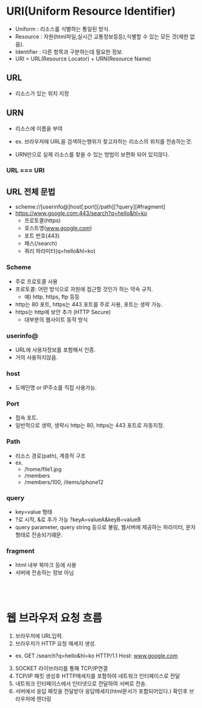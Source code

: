 # URI(Uniform Resource Identifier)

- Uniform : 리소스를 식별하는 통일된 방식.
- Resource : 자원(html파일,실시간 교통정보등등),식별할 수 있는 모든 것(제한 없음).
- Identifier : 다른 항목과 구분하는데 필요한 정보.
- URI = URL(Resource Locator) + URN(Resource Name)

## URL

- 리소스가 있는 위치 지정

## URN

- 리소스에 이름을 부여

- ex. 브라우저에 URL을 검색하는행위가 찾고자하는 리소스의 위치를 전송하는것.

- URN만으로 실제 리소스를 찾을 수 있는 방법이 보편화 되어 있지않다.

### URL === URI

## URL 전체 문법

- scheme://[userinfo@]host[:port][/path][?query][#fragment]
- https://www.google.com:443/search?q=hello&hl=ko
  - 프로토콜(https)
  - 호스트명(www.google.com)
  - 포트 번호(443)
  - 패스(/search)
  - 쿼리 파라미터(q=hello&hl=ko)

### Scheme

- 주로 프로토콜 사용
- 프로토콜: 어떤 방식으로 자원에 접근할 것인가 하는 약속 규칙.
  - 예) http, https, ftp 등등
- http는 80 포트, https는 443 포트를 주로 사용, 포트는 생략 가능.
- https는 http에 보안 추가 (HTTP Secure)
  - 대부분의 웹사이트 동작 방식

### userinfo@

- URL에 사용자정보를 포함해서 인증.
- 거의 사용하지않음.

### host

- 도메인명 or IP주소를 직접 사용가능.

### Port

- 접속 포트.
- 일반적으로 생략, 생략시 http는 80, https는 443 포트로 자동지정.

### Path

- 리소스 경로(path), 계층적 구조
- ex.
  - /home/file1.jpg
  - /members
  - /members/100, /items/iphone12

### query

- key=value 형태
- ?로 시작, &로 추가 가능 ?keyA=valueA&keyB=valueB
- query parameter, query string 등으로 불림, 웹서버에 제공하는 파라미터, 문자 형태로 전송되기떄문.

### fragment

- html 내부 북마크 등에 사용
- 서버에 전송하는 정보 아님

<br></br>

# 웹 브라우저 요청 흐름

1. 브라우저에 URL입력.
2. 브라우저가 HTTP 요청 메세지 생성.

- ex. GET /search?q=hello&hl=ko HTTP/1.1 Host: www.google.com

3. SOCKET 라이브러리를 통해 TCP/IP연결
4. TCP/IP 패킷 생성후 HTTP메세지를 포함하여 네트워크 인터페이스로 전달
5. 네트워크 인터페이스에서 인터넷으로 전달하여 서버로 전송.
6. 서버에서 응답 패킷을 전달받아 응답메세지(html문서가 포함되어있다.) 확인후 브라우저에 렌더링
